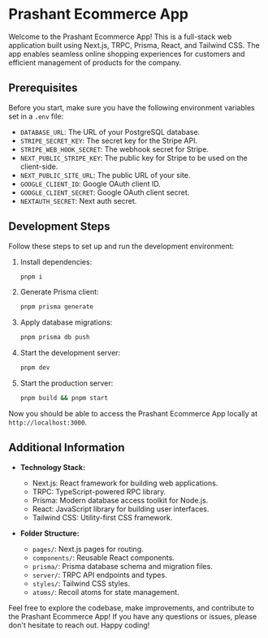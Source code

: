 # Prashant Ecommerce App

Welcome to the Prashant Ecommerce App! This is a full-stack web application built using Next.js, TRPC, Prisma, React, and Tailwind CSS. The app enables seamless online shopping experiences for customers and efficient management of products for the company.

## Prerequisites

Before you start, make sure you have the following environment variables set in a `.env` file:

- `DATABASE_URL`: The URL of your PostgreSQL database.
- `STRIPE_SECRET_KEY`: The secret key for the Stripe API.
- `STRIPE_WEB_HOOK_SECRET`: The webhook secret for Stripe.
- `NEXT_PUBLIC_STRIPE_KEY`: The public key for Stripe to be used on the client-side.
- `NEXT_PUBLIC_SITE_URL`: The public URL of your site.
- `GOOGLE_CLIENT_ID`: Google OAuth client ID.
- `GOOGLE_CLIENT_SECRET`: Google OAuth client secret.
- `NEXTAUTH_SECRET`: Next auth secret.

## Development Steps

Follow these steps to set up and run the development environment:

1. Install dependencies:

   ```bash
   pnpm i
   ```

2. Generate Prisma client:

   ```bash
   pnpm prisma generate
   ```

3. Apply database migrations:

   ```bash
   pnpm prisma db push
   ```

4. Start the development server:

   ```bash
   pnpm dev
   ```

5. Start the production server:

   ```bash
   pnpm build && pnpm start
   ```

Now you should be able to access the Prashant Ecommerce App locally at `http://localhost:3000`.

## Additional Information

- **Technology Stack:**

  - Next.js: React framework for building web applications.
  - TRPC: TypeScript-powered RPC library.
  - Prisma: Modern database access toolkit for Node.js.
  - React: JavaScript library for building user interfaces.
  - Tailwind CSS: Utility-first CSS framework.

- **Folder Structure:**
  - `pages/`: Next.js pages for routing.
  - `components/`: Reusable React components.
  - `prisma/`: Prisma database schema and migration files.
  - `server/`: TRPC API endpoints and types.
  - `styles/`: Tailwind CSS styles.
  - `atoms/`: Recoil atoms for state management.

Feel free to explore the codebase, make improvements, and contribute to the Prashant Ecommerce App! If you have any questions or issues, please don't hesitate to reach out. Happy coding!
